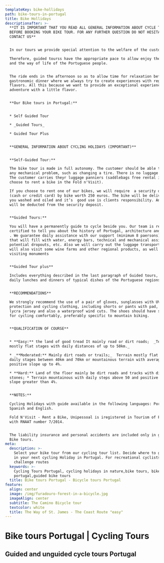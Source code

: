 ```yaml
---
templateKey: bike-hollidays
path: bike-tours-in-portugal
title: Bike Hollidays
descriptionafter: >-
  **IT IS IMPORTANT THAT YOU READ ALL GENERAL INFORMATION ABOUT CYCLE TOURS
  BEFORE BOOKING YOUR BIKE TOUR. FOR ANY FURTHER QUESTION DO NOT HESITATE TO
  CONTACT US** 


  In our tours we provide special attention to the welfare of the customer.

  Therefore, guided tourss have the appropriate pace to allow enjoy the scenery
  and the way of life of the Portuguese people.


  The ride ends in the afternoon so as to allow time for relaxation before the
  gastronomic dinner where we always try to create experiences with regional
  flavors. All this because we want to provide an exceptional experience
  adventure with a little flavor.


  **Our Bike tours in Portugal:**


  * Self Guided Tour

  * _Guided Tours_ 

  * Guided Tour Plus


  **GENERAL INFORMATION ABOUT CYCLING HOLIDAYS (IMPORTANT)**


  **Self-Guided Tour:**

  The bike tour is made ​​in full autonomy. The customer should be able to solve
  any mechanical problem, such as changing a tire. There is no luggage transfer.
  The customer carries theyr luggage panniers (saddlebags free rental if you
  choose to rent a bike in the Fold n'Visit).

  If you choose to rent one of our bikes, we will require  a security deposit
  (cash or credit card) by bike worth 250 euros. The bike will be delivered to
  you washed and oiled and it’s  good use is clients responsibility. Any damage
  will be deducted from the security deposit.


  **Guided Tours:**

  You will have a permanently guide to cycle beside you. Our team is ready and
  certified to tell you about the history of Portugal, architecture and culture.
  . We guarantee daily assistance with our support (minimum 8 paersons) vehicle
  that will fill with water, energy bars, technical and mechanical assistance,
  potential dropouts, etc. Also we will carry out the luggage transportation. We
  will also visit some wine farms and other regional products, as well as
  visiting monuments


  **Guided Tour plus**

  Includes everything described in the last paragraph of Guided tours, plus
  daily lunches and dinners of typical dishes of the Portuguese regions


  **RECOMMENDATIONS**

  We strongly recommend the use of a pair of gloves, sunglasses with UV
  protection and cycling clothing, including shorts or pants with pad, both in
  lycra jersey and also a waterproof wind cuts. The shoes should have stiff sole
  for cycling comfortably, preferably specific to mountain biking.


  **QUALIFICATION OF COURSE**


  * **Easy:** the land of good tread It mainly road or dirt roads;  _Terrain
  mostly flat stages with daily distances of up to 50km._

  * _**Moderated:** Mainly dirt roads or trails;_  Terrain mostly flat with
  daily stages between 40km and 70km or mountainous terrain with average
  positive slope up to 4%.

  * **Hard:** Land of the floor mainly be dirt roads and tracks with ditches and
  stones; * Terrain mountainous with daily steps above 50 and positive average
  slope greater than 4%.


  **NOTES:**

  Cycling Holidays with guide available in the following languages: Portugues,
  Spanish and English.

  Fold N'Visit - Rent a Bike, Unipessoal is iregistered in Tourism of Portugal
  with RNAAT number 7/2014.


  The liability insurance and personal accidents are included only in guided
  Bike tours.
meta:
  description: >-
    Select your bike tour from our cycling tour list. Decide where to go with us
    in your next cycling Holiday in Portugal. For recreational cyclists or
    challenge routes
  keywords: >-
    Cycling Tours Portugal, cycling holidays in nature,bike tours, bike tours
    portugal,guided bike tours
  title: Bike tours Portugal - Bicycle tours Portugal
feature:
  align: center
  image: /img/furadouro-forest-in-a-bicycle.jpg
  imageAlign: center
  subtitle: The Camino Bicycle tour
  textcolor: white
  title: The Way of St. James - The Coast Route "easy"
---
```

# 

# Bike tours Portugal | Cycling Tours

## Guided and unguided cycle tours Portugal

##
